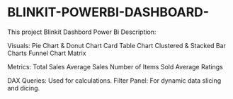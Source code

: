 # BLINKIT-POWERBI-DASHBOARD-
This project Blinkit Dashbord Power Bi
Description:

Visuals:
Pie Chart & Donut Chart
Card
Table Chart
Clustered & Stacked Bar Charts
Funnel Chart
Matrix

Metrics:
Total Sales
Average Sales
Number of Items Sold
Average Ratings

DAX Queries: Used for calculations.
Filter Panel: For dynamic data slicing and dicing.
